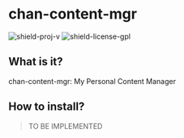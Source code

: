 # chan-content-mgr

![shield-proj-v][shield-proj-v]
![shield-license-gpl][shield-license-gpl]

## What is it?

chan-content-mgr: My Personal Content Manager

## How to install?

> TO BE IMPLEMENTED

[shield-proj-v]: https://img.shields.io/github/package-json/v/chanhi2000/ytwl-manager?style=flat-square
[shield-license-gpl]: https://img.shields.io/github/license/chanhi2000/ytwl-manager?style=flat-square